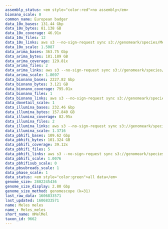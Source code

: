 ```yaml
---
assembly_status: <em style="color:red">no assembly</em>
bionano_scale: 0
common_name: European badger
data_10x_bases: 131.44 Gbp
data_10x_bytes: 81.138 GB
data_10x_coverage: 46.91x
data_10x_files: 12
data_10x_links: aws s3 --no-sign-request sync s3://genomeark/species/Meles_meles/mMelMel3/genomic_data/10x/ .<br>
data_10x_scale: 1.5087
data_arima_bases: 363.75 Gbp
data_arima_bytes: 181.189 GB
data_arima_coverage: 129.81x
data_arima_files: 2
data_arima_links: aws s3 --no-sign-request sync s3://genomeark/species/Meles_meles/mMelMel3/genomic_data/arima/ .<br>
data_arima_scale: 1.8697
data_bionano_bases: 2227.82 Gbp
data_bionano_bytes: 3.121 GB
data_bionano_coverage: 795.01x
data_bionano_files: 1
data_bionano_links: aws s3 --no-sign-request sync s3://genomeark/species/Meles_meles/mMelMel3/genomic_data/bionano/ .<br>
data_dovetail_scale: 1
data_illumina_bases: 232.46 Gbp
data_illumina_bytes: 157.840 GB
data_illumina_coverage: 82.95x
data_illumina_files: 2
data_illumina_links: aws s3 --no-sign-request sync s3://genomeark/species/Meles_meles/mMelMel1/genomic_data/illumina/ .<br>aws s3 --no-sign-request sync s3://genomeark/species/Meles_meles/mMelMel2/genomic_data/illumina/ .<br>
data_illumina_scale: 1.3716
data_pbhifi_bases: 109.62 Gbp
data_pbhifi_bytes: 101.324 GB
data_pbhifi_coverage: 39.12x
data_pbhifi_files: 5
data_pbhifi_links: aws s3 --no-sign-request sync s3://genomeark/species/Meles_meles/mMelMel3/genomic_data/pacbio/ . --exclude "*subreads.bam*"<br>
data_pbhifi_scale: 1.0076
data_pbhifisub_scale: 0
data_pbsubreads_scale: 1
data_phase_scale: 1
data_status: <em style="color:green">all data</em>
genome_size: 2802245436
genome_size_display: 2.80 Gbp
genome_size_method: genomescope (k=31)
last_raw_data: 1606833571
last_updated: 1606833571
name: Meles meles
name_: Meles_meles
short_name: mMelMel
taxon_id: 9662
---
```

